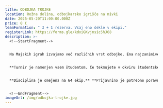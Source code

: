 ```yaml
---
title: ODBOJKA TROJKE
location: Rožna dolina, odbojkarsko igrišče na mivki
date: 2025-05-20T11:00:00.000Z
price: 8 €
teamFormation: " 3 + 1 rezerva. Vsaj eno dekle v ekipi."
registerLink: https://forms.gle/kdxiGKvjnsic5hJ68
description: >-
  <!--StartFragment-->


  Na Majskih igrah izvajamo več različnih vrst odbojke. Ena najzanimivejših je tekmovanje v mešanih trojkah. Veliko število prijavljenih ekip pritegne mnogo gledalcev, ki z navijanjem poskrbijo za še večji tekmovalni naboj in odlično vzdušje. Vsaka ekipa lahko prijavi 4 tekmovalce. Med igro mora imeti vsaka ekipa na igrišču vsaj eno dekle. Igra se po piramidnem sistemu izpadanja, kjer ekipe vse do finala igrajo na dobljeni set do 21 točk, v finalu pa ekipi odigrata na dva dobljena seta do 21 točk.


  **Turnir je namenjen vsem študentom. Če tekmujete v okviru študentskega doma, mora ekipo sestavljati VEČ kot polovica stanovalcev istega doma, hkrati pa se morate uvrstiti med najboljše tri. Prva ekipa prejme 12 točk, druga 10 točk ter tretja 8 točk.**


  **Disciplina je omejena na 64 ekip.** **Prijavnino je potrebno poravnati najpozneje do 15.5. V nasprotnem primeru bomo prijavo zbrisali in ponovno odprli prijavni obrazec ter sproščena mesta prepustili prvim ekipam, ki na info točki poravnajo prijavnino.** 


  <!--EndFragment-->
imageUrl: /img/odbojka-trojke.jpg
---
```

